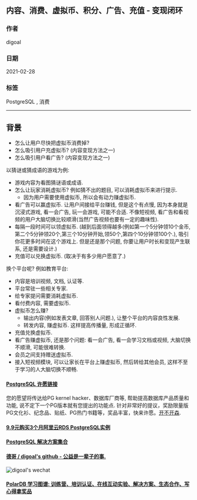 ## 内容、消费、虚拟币、积分、广告、充值 - 变现闭环  
  
### 作者  
digoal  
  
### 日期  
2021-02-28   
  
### 标签  
PostgreSQL , 消费  
  
----  
  
## 背景  
- 怎么让用户尽快把虚拟币消费掉?  
- 怎么吸引用户充虚拟币? (内容变现方法之一)  
- 怎么吸引用户看广告? (内容变现方法之一)  
  
以猜谜或猜成语的游戏为例:  
  
- 游戏内容为看图猜谜语或成语.  
- 怎么让玩家消耗虚拟币?  例如猜不出的题目, 可以消耗虚拟币来进行提示.  
    - 因为用户需要使用虚拟币, 所以会有动力赚虚拟币.   
- 看广告可以赢虚拟币. 让用户间接给平台赚钱, 但是这个有点慢, 因为本身就是沉浸式游戏, 看一会广告, 玩一会游戏, 可能不合适. 不像短视频, 看广告和看视频的用户大脑切换比较顺滑(当然广告视频也要有一定的趣味性).   
- 每隔一段时间可以领虚拟币. (越到后面领得越多(例如第一个5分钟领10个金币,第二个5分钟领20个,第三个10分钟开始,领50个,第四个10分钟领100个.), 吸引你花更多时间在这个游戏上. 但是还是那个问题, 你要让用户时长和变现产生联系, 还是需要设计.)   
- 充值可以兑换虚拟币. (取决于有多少用户愿意了.)  
  
换个平台呢? 例如教育平台:    
  
- 内容是培训视频, 文档, 认证等.  
- 平台常驻一些相关专家.  
- 给专家提问需要消耗虚拟币.  
- 看付费内容, 需要虚拟币.   
- 虚拟币怎么赚?  
    - 输出内容(例如发表文章, 回答别人问题.), 让整个平台的内容良性发展.  
    - 转发内容, 赚虚拟币. 这样提高传播量, 形成正循环.  
- 充值兑换虚拟币.  
- 看广告赚虚拟币, 还是那个问题: 看一会广告, 看一会学习文档或视频, 大脑切换不顺滑, 可能很难转换.   
- 会员之间支持赠送虚拟币.   
- 接入短视频模块, 可以让家长在平台上赚虚拟币, 然后转给其他会员, 这样不至于学习的人大脑切换不顺畅.   
    
    
    
  
#### [PostgreSQL 许愿链接](https://github.com/digoal/blog/issues/76 "269ac3d1c492e938c0191101c7238216")
您的愿望将传达给PG kernel hacker、数据库厂商等, 帮助提高数据库产品质量和功能, 说不定下一个PG版本就有您提出的功能点. 针对非常好的提议，奖励限量版PG文化衫、纪念品、贴纸、PG热门书籍等，奖品丰富，快来许愿。[开不开森](https://github.com/digoal/blog/issues/76 "269ac3d1c492e938c0191101c7238216").  
  
  
#### [9.9元购买3个月阿里云RDS PostgreSQL实例](https://www.aliyun.com/database/postgresqlactivity "57258f76c37864c6e6d23383d05714ea")
  
  
#### [PostgreSQL 解决方案集合](https://yq.aliyun.com/topic/118 "40cff096e9ed7122c512b35d8561d9c8")
  
  
#### [德哥 / digoal's github - 公益是一辈子的事.](https://github.com/digoal/blog/blob/master/README.md "22709685feb7cab07d30f30387f0a9ae")
  
  
![digoal's wechat](../pic/digoal_weixin.jpg "f7ad92eeba24523fd47a6e1a0e691b59")
  
  
#### [PolarDB 学习图谱: 训练营、培训认证、在线互动实验、解决方案、生态合作、写心得拿奖品](https://www.aliyun.com/database/openpolardb/activity "8642f60e04ed0c814bf9cb9677976bd4")
  
